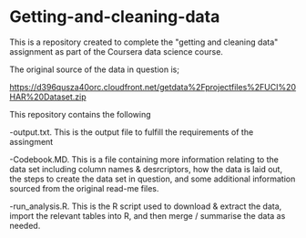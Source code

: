 # Getting-and-cleaning-data

This is a repository created to complete the "getting and cleaning data" assignment as part of the Coursera data science course.

The original source of the data in question is; 

https://d396qusza40orc.cloudfront.net/getdata%2Fprojectfiles%2FUCI%20HAR%20Dataset.zip

This repository contains the following

-output.txt. This is the output file to fulfill the requirements of the assingment

-Codebook.MD. This is a file containing more information relating to the data set including column names & desrcriptors, how the data is laid out, the steps to create the data set in question, and some additional information sourced from the original read-me files. 

-run_analysis.R. This is the R script used to download & extract the data, import the relevant tables into R, and then merge / summarise the data as needed.
